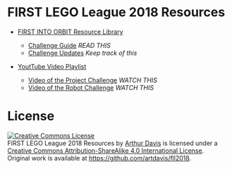 # FIRST LEGO League 2018 Resources

* [FIRST INTO ORBIT Resource
  Library](https://www.firstinspires.org/resource-library/fll/into-orbit-challenge-updates-and-resources)
  * [Challenge Guide](https://firstinspiresst01.blob.core.windows.net/fll/2019/FIRST-FLL-2018-19-ChallengeGuide-Letter.pdf) *READ THIS*
  * [Challenge Updates](https://firstinspiresst01.blob.core.windows.net/fll/2019/into-orbit-challenge-updates.pdf) *Keep track of this*


* [YoutTube Video
  Playlist](https://www.youtube.com/playlist?list=PLpaPRqT711tgthX5cNEvayldhsrtBVape)
  * [Video of the Project Challenge](https://www.youtube.com/watch?v=xC3xtuD4h90) *WATCH THIS*
  * [Video of the Robot Challenge]( https://www.youtube.com/watch?v=lY1Z9kK71jQ) *WATCH THIS*

# License
<a rel="license" href="http://creativecommons.org/licenses/by-sa/4.0/">
<img alt="Creative Commons License"
     style="border-width:0"
     src="https://i.creativecommons.org/l/by-sa/4.0/88x31.png" /></a><br />
<span xmlns:dct="http://purl.org/dc/terms/" property="dct:title">
FIRST LEGO League 2018 Resources</span> by
<a xmlns:cc="http://creativecommons.org/ns#"
   href="mailto:art.davis@gmail.com"
   property="cc:attributionName"
   rel="cc:attributionURL">Arthur Davis</a> is licensed under a
<a rel="license" href="http://creativecommons.org/licenses/by-sa/4.0/">
Creative Commons Attribution-ShareAlike 4.0 International License</a>.<br />
Original work is available at
<a xmlns:dct="http://purl.org/dc/terms/"
   href="https://github.com/artdavis/fll2018"
   rel="dct:source">https://github.com/artdavis/fll2018</a>.

